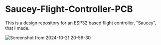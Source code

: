 # Saucey-Flight-Controller-PCB
This is a design repository for an ESP32 based flight controller, "Saucey", that I made. 


![Screenshot from 2024-10-21 20-56-30](https://github.com/user-attachments/assets/f89a6778-a77d-4090-91f1-0a533f3f61ec)
